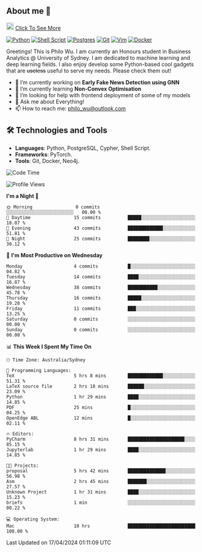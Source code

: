 ## About me 🤗

<a href="#"><img src="https://media.giphy.com/media/hvRJCLFzcasrR4ia7z/giphy.gif" width="20px" height="20px"></a> [Click To See More](https://philowu.notion.site/philowu/Philo-Hao-Wu-8bc7b2a81217493399d7db22df70fbfd)

[![Python](https://img.shields.io/badge/python-3670A0?style=for-the-badge&logo=python&logoColor=ffdd54)](#)
[![Shell Script](https://img.shields.io/badge/shell_script-%23121011.svg?style=for-the-badge&logo=gnu-bash&logoColor=white)](#)
[![Postgres](https://img.shields.io/badge/postgres-%23316192.svg?style=for-the-badge&logo=postgresql&logoColor=white)](#)
[![Git](https://img.shields.io/badge/git-%23F05033.svg?style=for-the-badge&logo=git&logoColor=white)](#)
[![Vim](https://img.shields.io/badge/VIM-%2311AB00.svg?style=for-the-badge&logo=vim&logoColor=white)](#)
[![Docker](https://img.shields.io/badge/docker-%230db7ed.svg?style=for-the-badge&logo=docker&logoColor=white)](#)

Greetings! This is Philo Wu. I am currently an Honours student in Business Analytics \@ University of Sydney. I am dedicated to machine learning and deep learning fields. I also enjoy develop some Python-based cool gadgets that are ~~useless~~ useful to serve my needs. Please check them out!

- 🔭 I’m currently working on **Early Fake News Detection using GNN**
- 🌱 I’m currently learning **Non-Convex Optimisation**
- 🤔 I’m looking for help with frontend deployment of some of my models
- 💬 Ask me about Everything!
- 📫 How to reach me: philo_wu@outlook.com

## 🛠 Technologies and Tools
- **Languages**: Python, PostgreSQL, Cypher, Shell Script.
- **Frameworks**: PyTorch.
- **Tools**: Git, Docker, Neo4j.

<!--START_SECTION:waka-->
![Code Time](http://img.shields.io/badge/Code%20Time-81%20hrs%2020%20mins-blue)

![Profile Views](http://img.shields.io/badge/Profile%20Views-0-blue)

**I'm a Night 🦉** 

```text
🌞 Morning                0 commits           ░░░░░░░░░░░░░░░░░░░░░░░░░   00.00 % 
🌆 Daytime                15 commits          █████░░░░░░░░░░░░░░░░░░░░   18.07 % 
🌃 Evening                43 commits          █████████████░░░░░░░░░░░░   51.81 % 
🌙 Night                  25 commits          ████████░░░░░░░░░░░░░░░░░   30.12 % 
```
📅 **I'm Most Productive on Wednesday** 

```text
Monday                   4 commits           █░░░░░░░░░░░░░░░░░░░░░░░░   04.82 % 
Tuesday                  14 commits          ████░░░░░░░░░░░░░░░░░░░░░   16.87 % 
Wednesday                38 commits          ███████████░░░░░░░░░░░░░░   45.78 % 
Thursday                 16 commits          █████░░░░░░░░░░░░░░░░░░░░   19.28 % 
Friday                   11 commits          ███░░░░░░░░░░░░░░░░░░░░░░   13.25 % 
Saturday                 0 commits           ░░░░░░░░░░░░░░░░░░░░░░░░░   00.00 % 
Sunday                   0 commits           ░░░░░░░░░░░░░░░░░░░░░░░░░   00.00 % 
```


📊 **This Week I Spent My Time On** 

```text
🕑︎ Time Zone: Australia/Sydney

💬 Programming Languages: 
TeX                      5 hrs 8 mins        █████████████░░░░░░░░░░░░   51.31 % 
LaTeX source file        2 hrs 18 mins       ██████░░░░░░░░░░░░░░░░░░░   23.09 % 
Python                   1 hr 29 mins        ████░░░░░░░░░░░░░░░░░░░░░   14.85 % 
PDF                      25 mins             █░░░░░░░░░░░░░░░░░░░░░░░░   04.25 % 
OpenEdge ABL             12 mins             █░░░░░░░░░░░░░░░░░░░░░░░░   02.11 % 

🔥 Editors: 
PyCharm                  8 hrs 31 mins       █████████████████████░░░░   85.15 % 
Jupyterlab               1 hr 29 mins        ████░░░░░░░░░░░░░░░░░░░░░   14.85 % 

🐱‍💻 Projects: 
proposal                 5 hrs 42 mins       ██████████████░░░░░░░░░░░   56.98 % 
Asm                      2 hrs 45 mins       ███████░░░░░░░░░░░░░░░░░░   27.57 % 
Unknown Project          1 hr 31 mins        ████░░░░░░░░░░░░░░░░░░░░░   15.23 % 
briefs                   1 min               ░░░░░░░░░░░░░░░░░░░░░░░░░   00.22 % 

💻 Operating System: 
Mac                      10 hrs              █████████████████████████   100.00 % 
```


 Last Updated on 17/04/2024 01:11:09 UTC
<!--END_SECTION:waka-->
